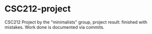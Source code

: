 # CSC212-project
CSC212 Project by the "minimalists" group, project result: finished with mistakes. Work done is documented via commits.
